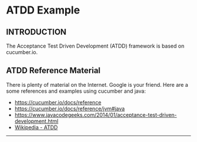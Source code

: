 # ATDD Example

## INTRODUCTION

The Acceptance Test Driven Development (ATDD) framework is based on cucumber.io.

## ATDD Reference Material

There is plenty of material on the Internet. Google is your friend. Here are a some
references and examples using cucumber and java:

* https://cucumber.io/docs/reference
* https://cucumber.io/docs/reference/jvm#java
* https://www.javacodegeeks.com/2014/01/acceptance-test-driven-development.html
* [Wikipedia - ATDD][wiki.atdd]

---
 [wiki.atdd]:https://en.wikipedia.org/wiki/Acceptance_test%E2%80%93driven_development
